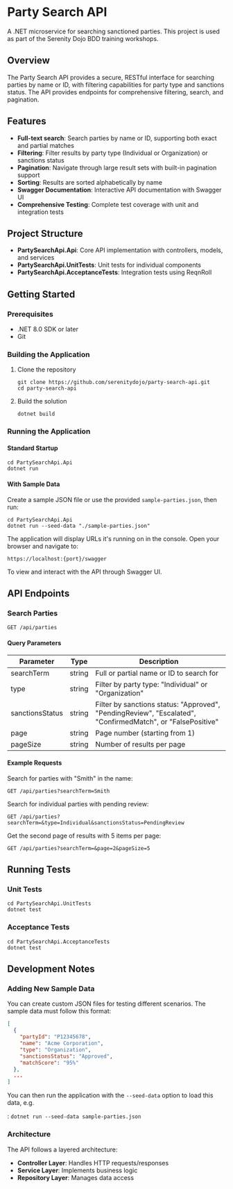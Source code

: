 # Party Search API

A .NET microservice for searching sanctioned parties. This project is used as part of the 
Serenity Dojo BDD training workshops.

## Overview

The Party Search API provides a secure, RESTful interface for searching parties by name or ID, 
with filtering capabilities for party type and sanctions status. 
The API provides endpoints for comprehensive filtering, search, and pagination.

## Features

- **Full-text search**: Search parties by name or ID, supporting both exact and partial matches
- **Filtering**: Filter results by party type (Individual or Organization) or sanctions status
- **Pagination**: Navigate through large result sets with built-in pagination support
- **Sorting**: Results are sorted alphabetically by name
- **Swagger Documentation**: Interactive API documentation with Swagger UI
- **Comprehensive Testing**: Complete test coverage with unit and integration tests

## Project Structure

- **PartySearchApi.Api**: Core API implementation with controllers, models, and services
- **PartySearchApi.UnitTests**: Unit tests for individual components
- **PartySearchApi.AcceptanceTests**: Integration tests using ReqnRoll

## Getting Started

### Prerequisites

- .NET 8.0 SDK or later
- Git

### Building the Application

1. Clone the repository
   ```
   git clone https://github.com/serenitydojo/party-search-api.git
   cd party-search-api
   ```

2. Build the solution
   ```
   dotnet build
   ```

### Running the Application

#### Standard Startup

```
cd PartySearchApi.Api
dotnet run
```

#### With Sample Data

Create a sample JSON file or use the provided `sample-parties.json`, then run:

```
cd PartySearchApi.Api
dotnet run --seed-data "./sample-parties.json"
```

The application will display URLs it's running on in the console. Open your browser and navigate to:

```
https://localhost:{port}/swagger
```

To view and interact with the API through Swagger UI.

## API Endpoints

### Search Parties

```
GET /api/parties
```

#### Query Parameters

| Parameter | Type | Description |
|-----------|------|-------------|
| searchTerm | string | Full or partial name or ID to search for |
| type | string | Filter by party type: "Individual" or "Organization" |
| sanctionsStatus | string | Filter by sanctions status: "Approved", "PendingReview", "Escalated", "ConfirmedMatch", or "FalsePositive" |
| page | string | Page number (starting from 1) |
| pageSize | string | Number of results per page |

#### Example Requests

Search for parties with "Smith" in the name:
```
GET /api/parties?searchTerm=Smith
```

Search for individual parties with pending review:
```
GET /api/parties?searchTerm=&type=Individual&sanctionsStatus=PendingReview
```

Get the second page of results with 5 items per page:
```
GET /api/parties?searchTerm=&page=2&pageSize=5
```

## Running Tests

### Unit Tests

```
cd PartySearchApi.UnitTests
dotnet test
```

### Acceptance Tests

```
cd PartySearchApi.AcceptanceTests
dotnet test
```

## Development Notes

### Adding New Sample Data

You can create custom JSON files for testing different scenarios. The sample data must follow this format:

```json
[
  {
    "partyId": "P12345678",
    "name": "Acme Corporation",
    "type": "Organization",
    "sanctionsStatus": "Approved",
    "matchScore": "95%"
  },
  ...
]
```

You can then run the application with the `--seed-data` option to load this data, e.g.

:
```dotnet run --seed-data sample-parties.json```

### Architecture

The API follows a layered architecture:
- **Controller Layer**: Handles HTTP requests/responses
- **Service Layer**: Implements business logic
- **Repository Layer**: Manages data access
